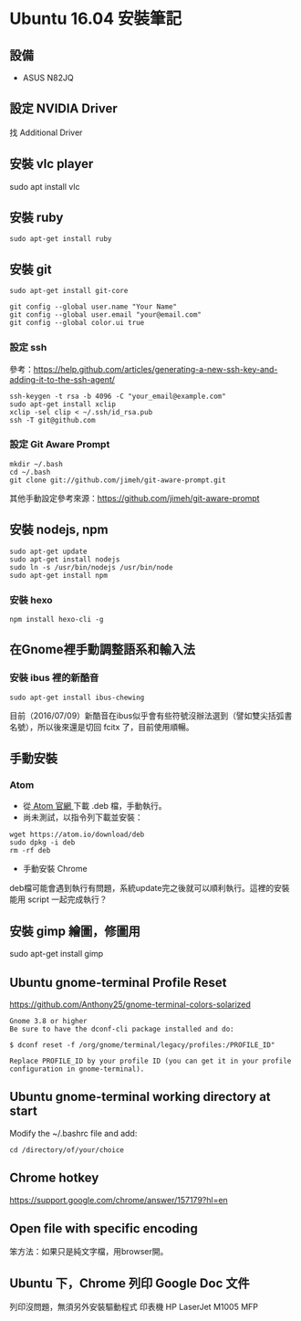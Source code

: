 # Ubuntu 16.04 安裝筆記

## 設備

- ASUS N82JQ


## 設定 NVIDIA Driver

找 Additional Driver

## 安裝 vlc player

sudo apt install vlc

## 安裝 ruby

```
sudo apt-get install ruby
```

## 安裝 git

```
sudo apt-get install git-core

git config --global user.name "Your Name"
git config --global user.email "your@email.com"
git config --global color.ui true
```

### 設定 ssh
參考：https://help.github.com/articles/generating-a-new-ssh-key-and-adding-it-to-the-ssh-agent/

```
ssh-keygen -t rsa -b 4096 -C "your_email@example.com"
sudo apt-get install xclip
xclip -sel clip < ~/.ssh/id_rsa.pub
ssh -T git@github.com
```

### 設定 Git Aware Prompt

```
mkdir ~/.bash
cd ~/.bash
git clone git://github.com/jimeh/git-aware-prompt.git
```

其他手動設定參考來源：https://github.com/jimeh/git-aware-prompt


## 安裝 nodejs, npm

```
sudo apt-get update  
sudo apt-get install nodejs  
sudo ln -s /usr/bin/nodejs /usr/bin/node  
sudo apt-get install npm  
```

### 安裝 hexo

```
npm install hexo-cli -g
```


## 在Gnome裡手動調整語系和輸入法

### 安裝 ibus 裡的新酷音

```
sudo apt-get install ibus-chewing
```

目前（2016/07/09）新酷音在ibus似乎會有些符號沒辦法選到（譬如雙尖括弧書名號），所以後來還是切回 fcitx 了，目前使用順暢。


## 手動安裝

### Atom

- 從[ Atom 官網 ](https://atom.io/)下載 .deb 檔，手動執行。
- 尚未測試，以指令列下載並安裝：

```
wget https://atom.io/download/deb
sudo dpkg -i deb
rm -rf deb
```

- 手動安裝 Chrome

deb檔可能會遇到執行有問題，系統update完之後就可以順利執行。這裡的安裝能用 script 一起完成執行？


## 安裝 gimp 繪圖，修圖用

sudo apt-get install gimp


## Ubuntu gnome-terminal Profile Reset

https://github.com/Anthony25/gnome-terminal-colors-solarized

```
Gnome 3.8 or higher
Be sure to have the dconf-cli package installed and do:

$ dconf reset -f /org/gnome/terminal/legacy/profiles:/PROFILE_ID"

Replace PROFILE_ID by your profile ID (you can get it in your profile configuration in gnome-terminal).
```

## Ubuntu gnome-terminal working directory at start

Modify the ~/.bashrc file and add:

```
cd /directory/of/your/choice
```


## Chrome hotkey

https://support.google.com/chrome/answer/157179?hl=en


## Open file with specific encoding

笨方法：如果只是純文字檔，用browser開。


## Ubuntu 下，Chrome 列印 Google Doc 文件

列印沒問題，無須另外安裝驅動程式
印表機 HP LaserJet M1005 MFP
